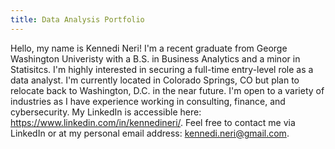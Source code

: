 ```yaml
---
title: Data Analysis Portfolio
---
```

Hello, my name is Kennedi Neri! I'm a recent graduate from George Washington Univeristy with a B.S. in Business Analytics and a minor in Statisitcs. I'm highly interested in securing a full-time entry-level role as a data analyst. I'm currently located in Colorado Springs, CO but plan to relocate back to Washington, D.C. in the near future. I'm open to a variety of industries as I have experience working in consulting, finance, and cybersecurity. My LinkedIn is accessible here: https://www.linkedin.com/in/kennedineri/. Feel free to contact me via LinkedIn or at my personal email address: kennedi.neri@gmail.com. 

